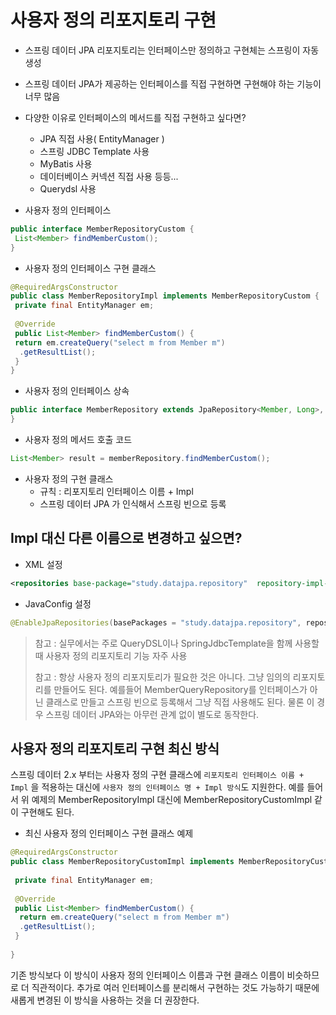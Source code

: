 # 사용자 정의 리포지토리 구현

- 스프링 데이터 JPA 리포지토리는 인터페이스만 정의하고 구현체는 스프링이 자동 생성
- 스프링 데이터 JPA가 제공하는 인터페이스를 직접 구현하면 구현해야 하는 기능이 너무 많음
- 다양한 이유로 인터페이스의 메서드를 직접 구현하고 싶다면?
  - JPA 직접 사용( EntityManager )
  - 스프링 JDBC Template 사용
  - MyBatis 사용
  - 데이터베이스 커넥션 직접 사용 등등...
  - Querydsl 사용

- 사용자 정의 인터페이스

```java
public interface MemberRepositoryCustom {
 List<Member> findMemberCustom();
}
```

- 사용자 정의 인터페이스 구현 클래스

```java
@RequiredArgsConstructor
public class MemberRepositoryImpl implements MemberRepositoryCustom {
 private final EntityManager em;
 
 @Override
 public List<Member> findMemberCustom() {
 return em.createQuery("select m from Member m")
  .getResultList();
 }
}
```

- 사용자 정의 인터페이스 상속

```java
public interface MemberRepository extends JpaRepository<Member, Long>, MemberRepositoryCustom {
}
```

- 사용자 정의 메서드 호출 코드

```java
List<Member> result = memberRepository.findMemberCustom();
```

- 사용자 정의 구현 클래스
  - 규칙 : 리포지토리 인터페이스 이름 + Impl
  - 스프링 데이터 JPA 가 인식해서 스프링 빈으로 등록

## Impl 대신 다른 이름으로 변경하고 싶으면? 

- XML 설정

```xml
<repositories base-package="study.datajpa.repository"  repository-impl-postfix="Impl" />
```

- JavaConfig 설정

```java
@EnableJpaRepositories(basePackages = "study.datajpa.repository", repositoryImplementationPostfix = "Impl")
```

> 참고 : 실무에서는 주로 QueryDSL이나 SpringJdbcTemplate을 함께 사용할 때 사용자 정의 리포지토리 기능 자주 사용
> 
> 참고 : 항상 사용자 정의 리포지토리가 필요한 것은 아니다. 그냥 임의의 리포지토리를 만들어도 된다. 예를들어 MemberQueryRepository를 인터페이스가 아닌 클래스로 만들고 스프링 빈으로 등록해서
그냥 직접 사용해도 된다. 물론 이 경우 스프링 데이터 JPA와는 아무런 관계 없이 별도로 동작한다.

## 사용자 정의 리포지토리 구현 최신 방식

스프링 데이터 2.x 부터는 사용자 정의 구현 클래스에 `리포지토리 인터페이스 이름 + Impl` 을 적용하는 대신에 `사용자 정의 인터페이스 명 + Impl 방식`도 지원한다.
예를 들어서 위 예제의 MemberRepositoryImpl 대신에 MemberRepositoryCustomImpl 같이 구현해도 된다.

- 최신 사용자 정의 인터페이스 구현 클래스 예제

```java
@RequiredArgsConstructor
public class MemberRepositoryCustomImpl implements MemberRepositoryCustom {
 
 private final EntityManager em;
 
 @Override
 public List<Member> findMemberCustom() {
  return em.createQuery("select m from Member m")
  .getResultList();
 }
 
}
```

기존 방식보다 이 방식이 사용자 정의 인터페이스 이름과 구현 클래스 이름이 비슷하므로 더 직관적이다. 추가로 여러 인터페이스를 분리해서 구현하는 것도 가능하기 때문에 새롭게 변경된 이 방식을 사용하는
것을 더 권장한다.
